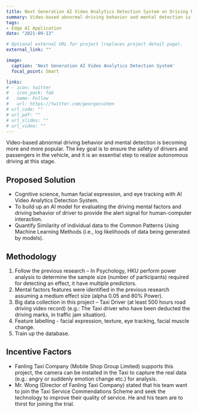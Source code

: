 ```yaml
---
title: Next Generation AI Video Analytics Detection System on Driving Behavior and Mental Factors
summary: Video-based abnormal driving behavior and mental detection is becoming more and more popular. The key goal is to ensure the safety of drivers and passengers in the vehicle, and it is an essential step to realize autonomous driving at this stage.
tags:
- Edge AI Application
date: "2021-09-13"

# Optional external URL for project (replaces project detail page).
external_link: ""

image:
  caption: 'Next Generation AI Video Analytics Detection System'
  focal_point: Smart

links:
# - icon: twitter
#   icon_pack: fab
#   name: Follow
#   url: https://twitter.com/georgecushen
# url_code: ""
# url_pdf: ""
# url_slides: ""
# url_video: ""
---
```


Video-based abnormal driving behavior and mental detection is becoming more and more popular. The key goal is to ensure the safety of drivers and passengers in the vehicle, and it is an essential step to realize autonomous driving at this stage.

## Proposed Solution

- Cognitive science, human facial expression, and eye tracking with AI Video Analytics Detection System.
- To build up an AI model for evaluating the driving mental factors and driving behavior of driver to provide the alert signal for human-computer interaction.
- Quantify Similarity of individual data to the Common Patterns Using Machine Learning Methods (i.e., log likelihoods of data being generated by models).

## Methodology

1. Follow the previous research – In Psychology, HKU perform power analysis to determine the sample size (number of participants) required for detecting an effect, it have multiple predictors.
2. Mental factors features were identified in the previous research assuming a medium effect size (alpha 0.05 and 80% Power).
3. Big data collection in this project – Taxi Driver (at least 500 hours road driving video record) (e.g.: The Taxi driver who have been deducted the driving marks, in traffic jam situation).
4. Feature labelling - facial expression, texture, eye tracking, facial muscle change.
5. Train up the database.

## Incentive Factors

- Fanling Taxi Company (Mobile Shop Group Limited) supports this project, the camera can be installed in the Taxi to capture the real data (e.g.: angry or suddenly emotion change etc.) for analysis. 
- Mr. Wong (Director of Fanling Taxi Company) stated that his team want to join the Taxi Service Commendations Scheme and seek the technology to improve their quality of service. He and his team are to thirst for joining the trial.